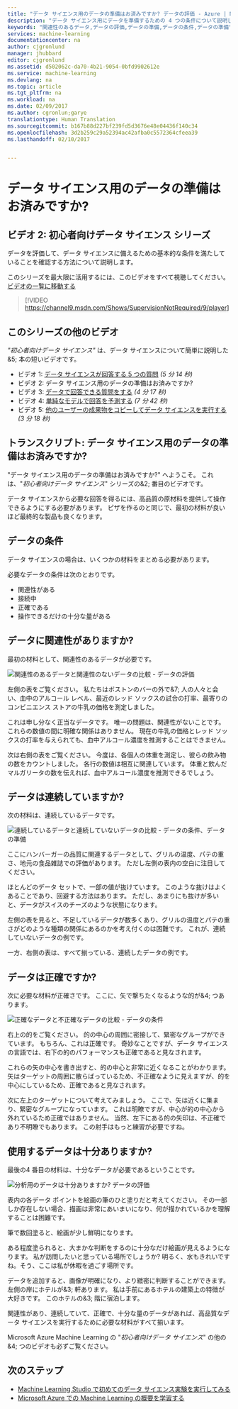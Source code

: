 ```yaml
---
title: "データ サイエンス用のデータの準備はお済みですか? データの評価 - Azure | Microsoft Docs"
description: "データ サイエンス用にデータを準備するための 4 つの条件について説明します。 初心者向けデータ サイエンス ビデオ 2 では、基本的なデータの評価を支援する具体的な例を説明しています。"
keywords: "関連性のあるデータ,データの評価,データの準備,データの条件,データの準備"
services: machine-learning
documentationcenter: na
author: cjgronlund
manager: jhubbard
editor: cjgronlund
ms.assetid: d502062c-da70-4b21-9054-0bfd9902612e
ms.service: machine-learning
ms.devlang: na
ms.topic: article
ms.tgt_pltfrm: na
ms.workload: na
ms.date: 02/09/2017
ms.author: cgronlun;garye
translationtype: Human Translation
ms.sourcegitcommit: b167b88d227bf239fd5d3676e48e04436f140c34
ms.openlocfilehash: 3d2b259c29a52394ac42afba0c5572364cfeea39
ms.lasthandoff: 02/10/2017


---
```

# <a name="is-your-data-ready-for-data-science"></a>データ サイエンス用のデータの準備はお済みですか?
## <a name="video-2-data-science-for-beginners-series"></a>ビデオ 2: 初心者向けデータ サイエンス シリーズ
データを評価して、データ サイエンスに備えるための基本的な条件を満たしていることを確認する方法について説明します。

このシリーズを最大限に活用するには、このビデオをすべて視聴してください。 [ビデオの一覧に移動する](#other-videos-in-this-series)

> [!VIDEO https://channel9.msdn.com/Shows/SupervisionNotRequired/9/player]
>
>

## <a name="other-videos-in-this-series"></a>このシリーズの他のビデオ
*"初心者向けデータ サイエンス"* は、データ サイエンスについて簡単に説明した&5; 本の短いビデオです。

* ビデオ 1: [データ サイエンスが回答する 5 つの質問](machine-learning-data-science-for-beginners-the-5-questions-data-science-answers.md) *(5 分 14 秒)*
* ビデオ 2: データ サイエンス用のデータの準備はお済みですか?
* ビデオ 3: [データで回答できる質問をする](machine-learning-data-science-for-beginners-ask-a-question-you-can-answer-with-data.md) *(4 分 17 秒)*
* ビデオ 4: [単純なモデルで回答を予測する](machine-learning-data-science-for-beginners-predict-an-answer-with-a-simple-model.md) *(7 分 42 秒)*
* ビデオ 5: [他のユーザーの成果物をコピーしてデータ サイエンスを実行する](machine-learning-data-science-for-beginners-copy-other-peoples-work-to-do-data-science.md) *(3 分 18 秒)*

## <a name="transcript-is-your-data-ready-for-data-science"></a>トランスクリプト: データ サイエンス用のデータの準備はお済みですか?
"データ サイエンス用のデータの準備はお済みですか?" へようこそ。 これは、"*初心者向けデータ サイエンス*" シリーズの&2; 番目のビデオです。  

データ サイエンスから必要な回答を得るには、高品質の原材料を提供して操作できるようにする必要があります。 ピザを作るのと同じで、最初の材料が良いほど最終的な製品も良くなります。

## <a name="criteria-for-data"></a>データの条件
データ サイエンスの場合は、いくつかの材料をまとめる必要があります。

必要なデータの条件は次のとおりです。

* 関連性がある
* 接続中
* 正確である
* 操作できるだけの十分な量がある

## <a name="is-your-data-relevant"></a>データに関連性がありますか?
最初の材料として、関連性のあるデータが必要です。

![関連性のあるデータと関連性のないデータの比較 - データの評価](./media/machine-learning-data-science-for-beginners-is-your-data-ready-for-data-science/machine-learning-data-science-relevant-and-irrelevant-data.png)

左側の表をご覧ください。 私たちはボストンのバーの外で&7; 人の人々と会い、血中のアルコール レベル、最近のレッド ソックスの試合の打率、最寄りのコンビニエンス ストアの牛乳の価格を測定しました。

これは申し分なく正当なデータです。 唯一の問題は、関連性がないことです。 これらの数値の間に明確な関係はありません。 現在の牛乳の価格とレッド ソックスの打率を与えられても、血中アルコール濃度を推測することはできません。

次は右側の表をご覧ください。 今度は、各個人の体重を測定し、彼らの飲み物の数をカウントしました。  各行の数値は相互に関連しています。 体重と飲んだマルガリータの数を伝えれば、血中アルコール濃度を推測できるでしょう。

## <a name="do-you-have-connected-data"></a>データは連続していますか?
次の材料は、連続しているデータです。

![連続しているデータと連続していないデータの比較 - データの条件、データの準備](./media/machine-learning-data-science-for-beginners-is-your-data-ready-for-data-science/machine-learning-data-science-connected-vs-disconnected-data.png)

ここにハンバーガーの品質に関連するデータとして、グリルの温度、パテの重さ、地元の食品雑誌での評価があります。 ただし左側の表内の空白に注目してください。

ほとんどのデータ セットで、一部の値が抜けています。 このような抜けはよくあることであり、回避する方法はあります。 ただし、あまりにも抜けが多いと、データがスイスのチーズのような状態になります。

左側の表を見ると、不足しているデータが数多くあり、グリルの温度とパテの重さがどのような種類の関係にあるのかを考え付くのは困難です。 これが、連続していないデータの例です。

一方、右側の表は、すべて揃っている、連続したデータの例です。

## <a name="is-your-data-accurate"></a>データは正確ですか?
次に必要な材料が正確さです。 ここに、矢で撃ちたくなるような的が&4; つあります。

![正確なデータと不正確なデータの比較 - データの条件](./media/machine-learning-data-science-for-beginners-is-your-data-ready-for-data-science/machine-learning-data-science-inaccurate-vs-accurate-data.png)

右上の的をご覧ください。 的の中心の周囲に密接して、緊密なグループができています。 もちろん、これは正確です。 奇妙なことですが、データ サイエンスの言語では、右下の的のパフォーマンスも正確であると見なされます。

これらの矢の中心を書き出すと、的の中心と非常に近くなることがわかります。 矢はターゲットの周囲に散らばっているため、不正確なように見えますが、的を中心にしているため、正確であると見なされます。

次に左上のターゲットについて考えてみましょう。 ここで、矢は近くに集まり、緊密なグループになっています。 これは明瞭ですが、中心が的の中心から外れているため正確ではありません。 当然、左下にある的の矢印は、不正確であり不明瞭でもあります。 この射手はもっと練習が必要ですね。

## <a name="do-you-have-enough-data-to-work-with"></a>使用するデータは十分ありますか?
最後の4 番目の材料は、十分なデータが必要であるということです。

![分析用のデータは十分ありますか? データの評価](./media/machine-learning-data-science-for-beginners-is-your-data-ready-for-data-science/machine-learning-data-science-barely-enough-data.png)

表内の各データ ポイントを絵画の筆のひと塗りだと考えてください。 その一部しか存在しない場合、描画は非常にあいまいになり、何が描かれているかを理解することは困難です。

筆で数回塗ると、絵画が少し鮮明になります。

ある程度塗られると、大まかな判断をするのに十分なだけ絵画が見えるようになります。 私が訪問したいと思っている場所でしょうか? 明るく、水もきれいですね。そう、ここは私が休暇を過ごす場所です。

データを追加すると、画像が明確になり、より緻密に判断することができます。 左側の岸にホテルが&3; 軒あります。 私は手前にあるホテルの建築上の特徴が大好きです。 このホテルの&3; 階に宿泊します。

関連性があり、連続していて、正確で、十分な量のデータがあれば、高品質なデータ サイエンスを実行するために必要な材料がすべて揃います。

Microsoft Azure Machine Learning の "*初心者向けデータ サイエンス*" の他の&4; つのビデオも必ずご覧ください。

## <a name="next-steps"></a>次のステップ
* [Machine Learning Studio で初めてのデータ サイエンス実験を実行してみる](machine-learning-create-experiment.md)
* [Microsoft Azure での Machine Learning の概要を学習する](machine-learning-what-is-machine-learning.md)

